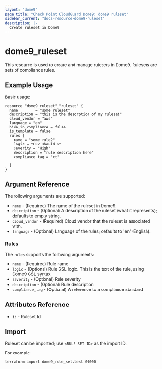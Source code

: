 ```yaml
---
layout: "dome9"
page_title: "Check Point CloudGuard Dome9: dome9_ruleset"
sidebar_current: "docs-resource-dome9-ruleset"
description: |-
  Create ruleset in Dome9
---
```


# dome9_ruleset

This resource is used to create and manage rulesets in Dome9. Rulesets are sets of compliance rules.

## Example Usage

Basic usage:

```hcl
resource "dome9_ruleset" "ruleset" {
  name        = "some_ruleset"
  description = "this is the descrption of my ruleset"
  cloud_vendor = "aws"
  language = "en"
  hide_in_compliance = false
  is_template = false
  rules {
    name = "some_rule2"
    logic = "EC2 should x"
    severity = "High"
    description = "rule description here"
    compliance_tag = "ct"
  
  }
}

```

## Argument Reference

The following arguments are supported:

* `name` - (Required) The name of the ruleset in Dome9.
* `description` - (Optional) A description of the ruleset (what it represents); defaults to empty string.
* `cloud_vendor` - (Required) Cloud vendor that the ruleset is associated with.
* `language` - (Optional) Language of the rules; defaults to 'en' (English).


### Rules 

The `rules` supports the following arguments:
    
* `name` - (Required) Rule name
* `logic` - (Optional) Rule GSL logic. This is the text of the rule, using Dome9 GSL syntax
* `severity` - (Optional) Rule severity
* `description` - (Optional) Rule description
* `compliance_tag` - (Optional) A reference to a compliance standard


## Attributes Reference

* `id` - Ruleset Id

## Import

Ruleset can be imported; use `<RULE SET ID>` as the import ID. 

For example:

```shell
terraform import dome9_rule_set.test 00000
```
